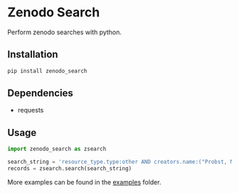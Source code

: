 # Zenodo Search

Perform zenodo searches with python.

## Installation

```bash
pip install zenodo_search
```

## Dependencies

- requests

## Usage

```python
import zenodo_search as zsearch

search_string = 'resource_type.type:other AND creators.name:("Probst, Matthias")'
records = zsearch.search(search_string)
```

More examples can be found in the [examples](examples/example.ipynb) folder.
